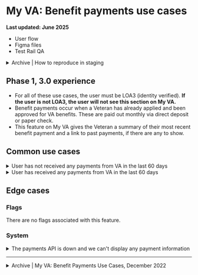 # My VA: Benefit payments use cases

**Last updated: June 2025**

- User flow
- Figma files
- Test Rail QA

<details><summary>Archive | How to reproduce in staging</summary>

- [User has not received any payments from VA in the last 60 days](https://github.com/department-of-veterans-affairs/va.gov-team/blob/master/products/identity-personalization/my-va/use-cases/benefit-payments-use-cases/no-recent-payments.md#how-to-reproduce)
- [User has received any payments from VA in the last 60 days](https://github.com/department-of-veterans-affairs/va.gov-team/blob/master/products/identity-personalization/my-va/use-cases/benefit-payments-use-cases/has-recent-payments.md#how-to-reproduce)
- [The payments API is down and we can't display any payment information](https://github.com/department-of-veterans-affairs/va.gov-team/blob/master/products/identity-personalization/my-va/use-cases/benefit-payments-use-cases/payment-API-error.md#how-to-reproduce)

</details>

## Phase 1, 3.0 experience
- For all of these use cases, the user must be LOA3 (identity verified). **If the user is not LOA3, the user will not see this section on My VA.**
- Benefit payments occur when a Veteran has already applied and been approved for VA benefits. These are paid out monthly via direct deposit or paper check.
- This feature on My VA gives the Veteran a summary of their most recent benefit payment and a link to past payments, if there are any to show.

## Common use cases

<details><summary>User has not received any payments from VA in the last 60 days</summary>

- **Use case:** If a LOA3 user signs in and has not received any payments from VA in the last 60 days, they will see a card in the Benefit payments section stating that they have no recent payments as well as a link to review their payment history.
- **Status code:** TBD
- **Content:** TBD
- **Format:** [Card component](https://design.va.gov/components/card)
- [Link to designs]
- [Link to code]

</details>


<details><summary>User has received any payments from VA in the last 60 days</summary>

- **Use case:** If a LOA3 user has received a payment from VA in the last 60 days, they will see a card in the Benefits payments section that tells them the dollar amount of the payment, the type of benefit payment, the date it was deposited or mailed to them, and a link to the payment history tool. Only the most recent payment is shown.
   - If a user received the payment via direct deposit, then the date text will read "Deposited on" whereas if they received it via mailed paper check, the date text will read "Checked mailed on".
- **Status code:** TBD
- **Content:** TBD
- **Format:** [Card component](https://design.va.gov/components/card)
- [Link to designs]
- [Link to code]

</details>


## Edge cases

### Flags
There are no flags associated with this feature.

### System

<details><summary>The payments API is down and we can't display any payment information</summary>

- **Use case:** If an LOA3 user logs in and there is an error with the payments API show a warning alert, and hide the payment card. TBD Do we show the link to payment tool or just leave it when this shows? The link could be in the alert.
- **Status code:** TBD
- **Content:**

Header: We can't access your payment history.

We're sorry. We can't access your payment history right now. We're working to fix this problem. Please check back later.

- **Format:** [Warning alert component](https://design.va.gov/components/alert/#warning-alert)
- [Link to designs]
- [Link to code]

</details>

---

<details><summary>Archive | My VA: Benefit Payments Use Cases, December 2022</summary>
  
# My VA: Benefit Payments Use Cases

**Last updated:** December 14, 2022

## Overview of Benefit Payments

* Benefit payments occur when a Veteran has already applied and been approved for VA benefits. These are paid out monthly via direct deposit or paper check.
* This feature on My VA gives the Veteran a summary of their most recent benefit payment and a link to past payments, if there are any to show.
* For all of these use cases, the user must be LOA3 (identity verified).
* [LOA1 users](https://github.com/department-of-veterans-affairs/va.gov-team/tree/master/products/identity-personalization/my-va/use-cases/LOA1-use-cases) will not see this section on My VA.

## Common use cases
- [User *has* received a payment from VA in the last 60 days via direct deposit or paper check](https://github.com/department-of-veterans-affairs/va.gov-team/blob/master/products/identity-personalization/my-va/use-cases/benefit-payments-use-cases/has-recent-payments.md)
- [User *has not* received any payments from VA in the last 60 days](https://github.com/department-of-veterans-affairs/va.gov-team/blob/master/products/identity-personalization/my-va/use-cases/benefit-payments-use-cases/no-recent-payments.md)

## Edge cases

### Flags
There are no flags associated with this feature.

### System
- [The payments API is down and we can't display any payment information](https://github.com/department-of-veterans-affairs/va.gov-team/blob/master/products/identity-personalization/my-va/use-cases/benefit-payments-use-cases/payment-API-error.md)

## Flow diagrams
- [User flow for benefit payments on My VA](https://www.figma.com/file/15yOY4VEzitxm5tRMDiAzz/My-VA?type=design&node-id=0%3A7514&mode=design&t=ZhUs1Oeae2EQjVFh-1)

</details>
